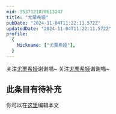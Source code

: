 ```yaml
---
mid: 3537121870613247
title: "尤栗希娅"
pubDate: "2024-11-04T11:22:11.572Z"
updatedDate: "2024-11-04T11:22:11.572Z"
profile:
  {
    Nickname: ["尤栗希娅"],
  }
---
```


关注[尤栗希娅](https://space.bilibili.com/3537121870613247)谢谢喵~ 关注[尤栗希娅](https://space.bilibili.com/3537121870613247)谢谢喵~

## 此条目有待补充
你可以在[这里](https://github.com/Yuhanawa/VTuber.ICU-Content/edit/master/v/尤栗希娅/index.md)编辑本文
